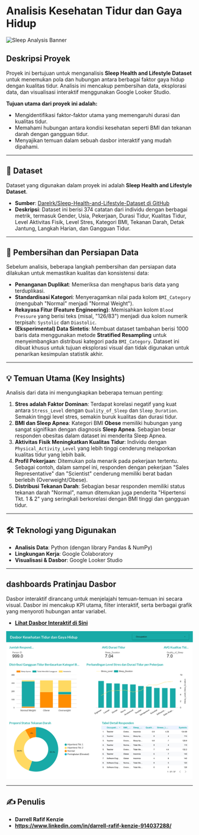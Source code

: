 # Analisis Kesehatan Tidur dan Gaya Hidup

![Sleep Analysis Banner](https://img.freepik.com/free-vector/sleep-analysis-concept-illustration_114360-7057.jpg?w=1060&t=st=1722480029~exp=1722480629~hmac=657bf771e3553258849b38030fc865f14ab9d4586414731a50a316b1ed876527)

##  Deskripsi Proyek
Proyek ini bertujuan untuk menganalisis **Sleep Health and Lifestyle Dataset** untuk menemukan pola dan hubungan antara berbagai faktor gaya hidup dengan kualitas tidur. Analisis ini mencakup pembersihan data, eksplorasi data, dan visualisasi interaktif menggunakan Google Looker Studio.

**Tujuan utama dari proyek ini adalah:**
* Mengidentifikasi faktor-faktor utama yang memengaruhi durasi dan kualitas tidur.
* Memahami hubungan antara kondisi kesehatan seperti BMI dan tekanan darah dengan gangguan tidur.
* Menyajikan temuan dalam sebuah dasbor interaktif yang mudah dipahami.

---

## 🔬 Dataset
Dataset yang digunakan dalam proyek ini adalah **Sleep Health and Lifestyle Dataset**.

* **Sumber**: [Darelrk/Sleep-Health-and-Lifestyle-Dataset di GitHub](https://github.com/Darelrk/Sleep-Health-and-Lifestyle-Dataset)
* **Deskripsi**: Dataset ini berisi 374 catatan dari individu dengan berbagai metrik, termasuk Gender, Usia, Pekerjaan, Durasi Tidur, Kualitas Tidur, Level Aktivitas Fisik, Level Stres, Kategori BMI, Tekanan Darah, Detak Jantung, Langkah Harian, dan Gangguan Tidur.

---

## 🧼 Pembersihan dan Persiapan Data
Sebelum analisis, beberapa langkah pembersihan dan persiapan data dilakukan untuk memastikan kualitas dan konsistensi data:

-   **Penanganan Duplikat**: Memeriksa dan menghapus baris data yang terduplikasi.
-   **Standardisasi Kategori**: Menyeragamkan nilai pada kolom `BMI_Category` (mengubah "Normal" menjadi "Normal Weight").
-   **Rekayasa Fitur (Feature Engineering)**: Memisahkan kolom `Blood Pressure` yang berisi teks (misal, "126/83") menjadi dua kolom numerik terpisah: `Systolic` dan `Diastolic`.
-   **(Eksperimental) Data Sintetis**: Membuat dataset tambahan berisi 1000 baris data menggunakan metode **Stratified Resampling** untuk menyeimbangkan distribusi kategori pada `BMI_Category`. Dataset ini dibuat khusus untuk tujuan eksplorasi visual dan tidak digunakan untuk penarikan kesimpulan statistik akhir.

---

## 💡 Temuan Utama (Key Insights)
Analisis dari data ini mengungkapkan beberapa temuan penting:

1.  **Stres adalah Faktor Dominan**: Terdapat korelasi negatif yang kuat antara `Stress_Level` dengan `Quality_of_Sleep` dan `Sleep_Duration`. Semakin tinggi level stres, semakin buruk kualitas dan durasi tidur.
2.  **BMI dan Sleep Apnea**: Kategori BMI **Obese** memiliki hubungan yang sangat signifikan dengan diagnosis **Sleep Apnea**. Sebagian besar responden obesitas dalam dataset ini menderita Sleep Apnea.
3.  **Aktivitas Fisik Meningkatkan Kualitas Tidur**: Individu dengan `Physical_Activity_Level` yang lebih tinggi cenderung melaporkan kualitas tidur yang lebih baik.
4.  **Profil Pekerjaan**: Ditemukan pola menarik pada pekerjaan tertentu. Sebagai contoh, dalam sampel ini, responden dengan pekerjaan "Sales Representative" dan "Scientist" cenderung memiliki berat badan berlebih (Overweight/Obese).
5.  **Distribusi Tekanan Darah**: Sebagian besar responden memiliki status tekanan darah "Normal", namun ditemukan juga penderita "Hipertensi Tkt. 1 & 2" yang seringkali berkorelasi dengan BMI tinggi dan gangguan tidur.

---

## 🛠️ Teknologi yang Digunakan
* **Analisis Data**: Python (dengan library Pandas & NumPy)
* **Lingkungan Kerja**: Google Colaboratory
* **Visualisasi & Dasbor**: Google Looker Studio

---

##  dashboards Pratinjau Dasbor
Dasbor interaktif dirancang untuk menjelajahi temuan-temuan ini secara visual. Dasbor ini mencakup KPI utama, filter interaktif, serta berbagai grafik yang menyoroti hubungan antar variabel.

* **[Lihat Dasbor Interaktif di Sini](https://lookerstudio.google.com/s/pNtgwV84HTE)**

![Pratinjau Dasbor Analisis Tidur](https://github.com/Darelrk/Sleep-Health-and-Lifestyle-Dataset/raw/main/report.jpg)

---

## ✍️ Penulis
* **Darrell Rafif Kenzie**
* **https://www.linkedin.com/in/darrell-rafif-kenzie-914037288/**
